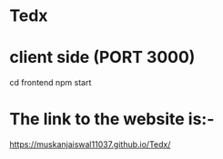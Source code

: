 # Tedx
# client side (PORT 3000)
cd frontend
npm start

# The link to the website is:-
https://muskanjaiswal11037.github.io/Tedx/

